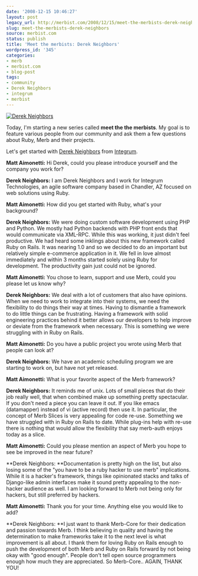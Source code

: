 ```yaml
---
date: '2008-12-15 10:46:27'
layout: post
legacy_url: http://merbist.com/2008/12/15/meet-the-merbists-derek-neighbors/
slug: meet-the-merbists-derek-neighbors
source: merbist.com
status: publish
title: 'Meet the merbists: Derek Neighbors'
wordpress_id: '345'
categories:
- merb
- merbist.com
- blog-post
tags:
- community
- Derek Neighbors
- integrum
- merbist
---
```


[![Derek Neighbors](http://merbist.com/wp-content/uploads/2008/12/derek_pr2-300x199.jpg)](http://derekneighbors.com/)

Today, I'm starting a new series called **meet the the merbists**. My goal is to feature various people from our community and ask them a few questions about Ruby, Merb and their projects.

Let's get started with [Derek Neighbors](http://derekneighbors.com/) from [Integrum](http://integrumtech.com/).


**Matt Aimonetti:** Hi Derek, could you please introduce yourself and the company you work for?




**Derek Neighbors:** I am Derek Neighbors and I work for Integrum Technologies, an agile software company based in Chandler, AZ focused on web solutions using Ruby.


  



**Matt Aimonetti:** How did you get started with Ruby, what's your background?




**Derek Neighbors:** We were doing custom software development using PHP and Python.  We mostly had Python backends with PHP front ends that would communicate via XML-RPC.  While this was working, it just didn't feel productive.  We had heard some inklings about this new framework called Ruby on Rails.  It was nearing 1.0 and so we decided to do an important but relatively simple e-commerce application in it.  We fell in love almost immediately and within 3 months started solely using Ruby for development.  The productivity gain just could not be ignored.


  



**Matt Aimonetti:** You chose to learn, support and use Merb, could you please let us know why?




**Derek Neighbors:** We deal with a lot of customers that also have opinions.  When we need to work to integrate into their systems, we need the flexibility to do things their way at times.  Having to dismantle a framework to do little things can be frustrating.  Having a framework with solid engineering practices behind it better allows our developers to help improve or deviate from the framework when necessary.  This is something we were struggling with in Ruby on Rails.


  



**Matt Aimonetti:** Do you have a public project you wrote using Merb that people can look at?




**Derek Neighbors:** We have an academic scheduling program we are starting to work on, but have not yet released.


  



**Matt Aimonetti:** What is your favorite aspect of the Merb framework?




**Derek Neighbors:** It reminds me of unix.  Lots of small pieces that do their job really well, that when combined make up something pretty spectacular.  If you don't need a piece you can leave it out.  If you like emacs (datamapper) instead of vi (active record) then use it.  In particular, the concept of Merb Slices is very appealing for code re-use.  Something we have struggled with in Ruby on Rails to date.  While plug-ins help with re-use there is nothing that would allow the flexibility that say merb-auth enjoys today as a slice.


  



**Matt Aimonetti:** Could you please mention an aspect of Merb you hope to see be improved in the near future?




**Derek Neighbors: **Documentation is pretty high on the list, but also losing some of the "you have to be a ruby hacker to use merb" implications. While it is a hacker's framework, things like opinionated stacks and talks of Django-like admin interfaces make it sound pretty appealing to the non-hacker audience as well.  I am looking forward to Merb not being only for hackers, but still preferred by hackers.


  



**Matt Aimonetti:** Thank you for your time. Anything else you would like to add?




**Derek Neighbors: **I just want to thank Merb-Core for their dedication and passion towards Merb.  I think believing in quality and having the determination to make frameworks take it to the next level is what improvement is all about.  I thank them for loving Ruby on Rails enough to push the development of both Merb and Ruby on Rails forward by not being okay with "good enough".  People don't tell open source programmers enough how much they are appreciated.  So Merb-Core.. AGAIN, THANK YOU!
